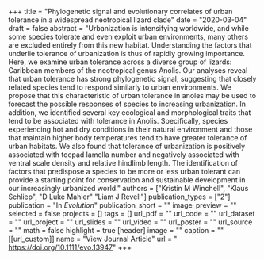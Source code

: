 +++
title = "Phylogenetic signal and evolutionary correlates of urban tolerance in a widespread neotropical lizard clade"
date = "2020-03-04"
draft = false
abstract = "Urbanization is intensifying worldwide, and while some species tolerate and even exploit urban environments, many others are excluded entirely from this new habitat. Understanding the factors that underlie tolerance of urbanization is thus of rapidly growing importance. Here, we examine urban tolerance across a diverse group of lizards: Caribbean members of the neotropical genus Anolis. Our analyses reveal that urban tolerance has strong phylogenetic signal, suggesting that closely related species tend to respond similarly to urban environments. We propose that this characteristic of urban tolerance in anoles may be used to forecast the possible responses of species to increasing urbanization. In addition, we identified several key ecological and morphological traits that tend to be associated with tolerance in Anolis. Specifically, species experiencing hot and dry conditions in their natural environment and those that maintain higher body temperatures tend to have greater tolerance of urban habitats. We also found that tolerance of urbanization is positively associated with toepad lamella number and negatively associated with ventral scale density and relative hindlimb length. The identification of factors that predispose a species to be more or less urban tolerant can provide a starting point for conservation and sustainable development in our increasingly urbanized world."
authors = ["Kristin M Winchell", "Klaus Schliep", "D Luke Mahler" "Liam J Revell"]
publication_types = ["2"]
publication = "In *Evolution*"
publication_short = ""
image_preview = ""
selected = false
projects = []
tags = []
url_pdf = ""
url_code = ""
url_dataset = ""
url_project = ""
url_slides = ""
url_video = ""
url_poster = ""
url_source = ""
math = false
highlight = true
[header]
image = ""
caption = ""
[[url_custom]]
name = "View Journal Article"
url = " https://doi.org/10.1111/evo.13947"
+++
